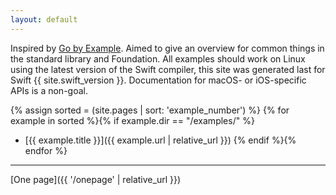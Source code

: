 ```yaml
---
layout: default
---
```


Inspired by [Go by Example](https://gobyexample.com). Aimed to give an overview for common things in the standard library and Foundation. All examples should work on Linux using the latest version of the Swift compiler, this site was generated last for Swift {{ site.swift_version }}. Documentation for macOS- or iOS-specific APIs is a non-goal.

{% assign sorted = (site.pages | sort: 'example_number') %}
{% for example in sorted %}{% if example.dir == "/examples/" %}
+ [{{ example.title }}]({{ example.url | relative_url }})
{% endif %}{% endfor %}

---

[One page]({{ '/onepage' | relative_url }})